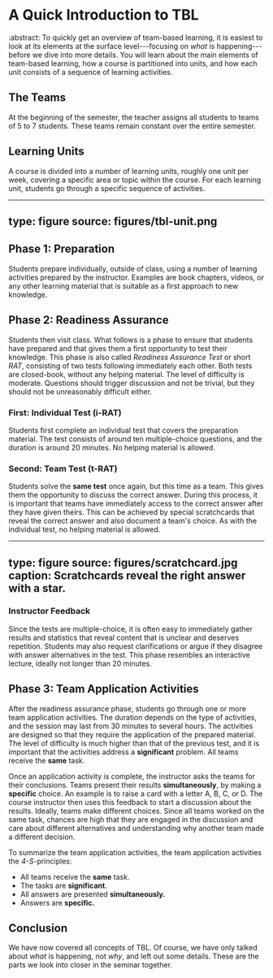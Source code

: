 # A Quick Introduction to TBL

:abstract: To quickly get an overview of team-based learning, it is easiest to look at its elements at the surface level---focusing on _what_ is happening---before we dive into more details. You will learn about the main elements of team-based learning, how a course is partitioned into units, and how each unit consists of a sequence of learning activities.


## The Teams

At the beginning of the semester, the teacher assigns all students to teams of 5 to 7 students. These teams remain constant over the entire semester.

## Learning Units

A course is divided into a number of learning units, roughly one unit per week, covering a specific area or topic within the course. For each learning unit, students go through a specific sequence of activities.

---
type: figure
source: figures/tbl-unit.png
---

## Phase 1: Preparation

Students prepare individually, outside of class, using a number of learning activities prepared by the instructor. Examples are book chapters, videos, or any other learning material that is suitable as a first approach to new knowledge.


## Phase 2: Readiness Assurance

Students then visit class. What follows is a phase to ensure that students have prepared and that gives them a first opportunity to test their knowledge. This phase is also called *Readiness Assurance Test* or short *RAT*, consisting of two tests following immediately each other. Both tests are closed-book, without any helping material. The level of difficulty is moderate. Questions should trigger discussion and not be trivial, but they should not be unreasonably difficult either. 

### First: Individual Test (i-RAT)

Students first complete an individual test that covers the preparation material. The test consists of around ten multiple-choice questions, and the duration is around 20 minutes. No helping material is allowed.  

### Second: Team Test (t-RAT)

Students solve the **same test** once again, but this time as a team. This gives them the opportunity to discuss the correct answer. During this process, it is important that teams have immediately access to the correct answer after they have given theirs. This can be achieved by special scratchcards that reveal the correct answer and also document a team's choice. As with the individual test, no helping material is allowed.

---
type: figure
source: figures/scratchcard.jpg
caption: Scratchcards reveal the right answer with a star.
---

### Instructor Feedback

Since the tests are multiple-choice, it is often easy to immediately gather results and statistics that reveal content that is unclear and deserves repetition.
Students may also request clarifications or argue if they disagree with answer alternatives in the test. 
This phase resembles an interactive lecture, ideally not longer than 20 minutes. 

## Phase 3: Team Application Activities

After the readiness assurance phase, students go through one or more team application activities. The duration depends on the type of activities, and the session may last from 30 minutes to several hours. The activities are designed so that they require the application of the prepared material. The level of difficulty is much higher than that of the previous test, and it is important that the activities address a **significant** problem. All teams receive the **same** task.

Once an application activity is complete, the instructor asks the teams for their conclusions. Teams present their results **simultaneously**, by making a **specific** choice. An example is to raise a card with a letter A, B, C, or D. The course instructor then uses this feedback to start a discussion about the results. Ideally, teams make different choices. Since all teams worked on the same task, chances are high that they are engaged in the discussion and care about different alternatives and understanding why another team made a different decision. 

To summarize the team application activities, the team application activities the *4-S*-principles:

* All teams receive the **same** task.
* The tasks are **significant**.
* All answers are presented **simultaneously.**
* Answers are **specific.**

## Conclusion

We have now covered all concepts of TBL. Of course, we have only talked about *what* is happening, not *why*, and left out some details. 
These are the parts we look into closer in the seminar together.